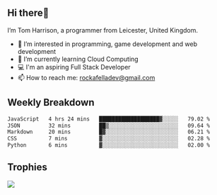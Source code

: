 ## Hi there👋
I’m Tom Harrison, a programmer from Leicester, United Kingdom.
- 👀 I’m interested in programming, game development and web development
- 🌱 I’m currently learning Cloud Computing
- 💻 I'm an aspiring Full Stack Developer
- 📫 How to reach me: [rockafelladev@gmail.com](rockafelladev@gmail.com)

## Weekly Breakdown

<!--START_SECTION:waka-->

```txt
JavaScript   4 hrs 24 mins   ███████████████████▓░░░░░   79.02 %
JSON         32 mins         ██▒░░░░░░░░░░░░░░░░░░░░░░   09.64 %
Markdown     20 mins         █▓░░░░░░░░░░░░░░░░░░░░░░░   06.21 %
CSS          7 mins          ▓░░░░░░░░░░░░░░░░░░░░░░░░   02.28 %
Python       6 mins          ▓░░░░░░░░░░░░░░░░░░░░░░░░   02.00 %
```

<!--END_SECTION:waka-->

## Trophies

<img src="https://github-profile-trophy.vercel.app/?username=TomHarrison001&theme=nord&no-frame=true&margin-w=10&column=7" />
